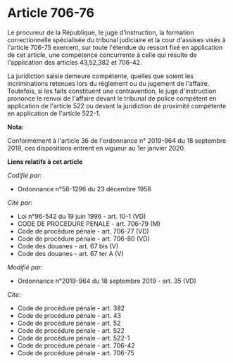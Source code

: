 # Article 706-76

Le procureur de la République, le juge d'instruction, la formation correctionnelle spécialisée du   tribunal judiciaire et la
cour d'assises visés à l'article 706-75 exercent, sur toute l'étendue du ressort fixé en application de cet article, une
compétence concurrente à celle qui résulte de l'application des articles 43,52,382 et 706-42. 

La juridiction saisie demeure compétente, quelles que soient les incriminations retenues lors du règlement ou du jugement de
l'affaire. Toutefois, si les faits constituent une contravention, le juge d'instruction prononce le renvoi de l'affaire
devant le tribunal de police compétent en application de l'article 522 ou devant la juridiction de proximité compétente en
application de l'article 522-1.

**Nota:**

Conformément à l'article 36 de l'ordonnance n° 2019-964 du 18 septembre 2019, ces dispositions entrent en vigueur au 1er
janvier 2020.

**Liens relatifs à cet article**

_Codifié par_:

  - Ordonnance n°58-1296 du 23 décembre 1958

_Cité par_:

  - Loi n°96-542 du 19 juin 1996 - art. 10-1 (VD)
  - CODE DE PROCEDURE PENALE - art. 706-79 (M)
  - Code de procédure pénale - art. 706-77 (VD)
  - Code de procédure pénale - art. 706-80 (VD)
  - Code des douanes - art. 67 bis (V)
  - Code des douanes - art. 67 ter A (V)

_Modifié par_:

  - Ordonnance n°2019-964 du 18 septembre 2019 - art. 35 (VD)

_Cite_:

  - Code de procédure pénale - art. 382
  - Code de procédure pénale - art. 43
  - Code de procédure pénale - art. 52
  - Code de procédure pénale - art. 522
  - Code de procédure pénale - art. 522-1
  - Code de procédure pénale - art. 706-42
  - Code de procédure pénale - art. 706-75
